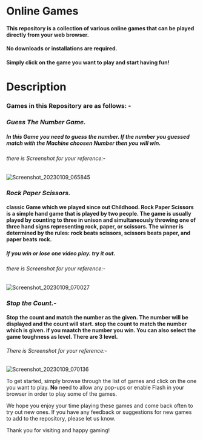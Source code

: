 # Online Games

#### This repository is a collection of various online games that can be played directly from your web browser.

#### No downloads or installations are required. 

#### Simply click on the game you want to play and start having fun!

# Description

### Games in this Repository are as follows: -  
  ### _Guess The Number Game._
   ##### In this Game you need to guess the number. If the number you guessed match with the Machine choosen Number then you will win.
   ###### there is Screenshot for your reference:-
   ![Screenshot_20230109_065845](https://user-images.githubusercontent.com/113228728/211319874-2db01f32-495e-4e4e-a251-15f181d1fbdd.png)

  ### _Rock Paper Scissors._
   #### classic Game which we played since out Childhood. Rock Paper Scissors is a simple hand game that is played by two people. The game is usually played by counting to three in unison and simultaneously throwing one of three hand signs representing rock, paper, or scissors. The winner is determined by the rules: rock beats scissors, scissors beats paper, and paper beats rock.
   ##### If you win or lose one video play. try it out.
   ###### there is Screenshot for your reference:-
   ![Screenshot_20230109_070027](https://user-images.githubusercontent.com/113228728/211322617-527484e5-fdee-4d45-91a5-8da5b6506a86.png)

  ### _Stop the Count.-_
  #### Stop the count and match the number as the given. The number will be displayed and the count will start. stop the count to match the number which is given. if you maatch the number you win. You can also select the game toughness as level. There are 3 level.
  ###### There is Screenshot for your reference:-
  ![Screenshot_20230109_070136](https://user-images.githubusercontent.com/113228728/211323299-766c6359-3e75-44eb-a426-6399cb2a1973.png)


To get started, simply browse through the list of games and click on the one you want to play. **No** need to allow any pop-ups or enable Flash in your browser in order to play some of the games.

We hope you enjoy your time playing these games and come back often to try out new ones. If you have any feedback or suggestions for new games to add to the repository, please let us know.

Thank you for visiting and happy gaming!
